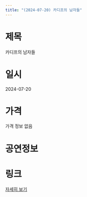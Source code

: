 ```yaml
---
title: "(2024-07-20) 카디프의 남자들"
---
```


# 제목
카디프의 남자들

# 일시
2024-07-20

# 가격
가격 정보 없음

# 공연정보
  
  


# 링크
[자세히 보기](https://www.sac.or.kr/site/main/show/show_view?SN=66986 "https://www.sac.or.kr/site/main/show/show_view?SN=66986")
